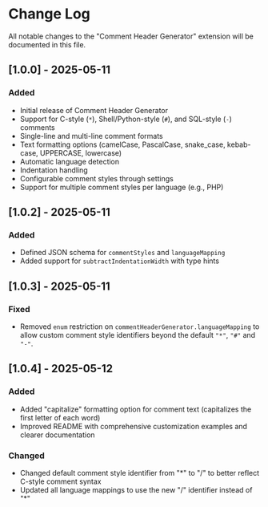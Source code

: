 # Change Log

All notable changes to the "Comment Header Generator" extension will be documented in this file.

## [1.0.0] - 2025-05-11

### Added

- Initial release of Comment Header Generator
- Support for C-style (`*`), Shell/Python-style (`#`), and SQL-style (`-`) comments
- Single-line and multi-line comment formats
- Text formatting options (camelCase, PascalCase, snake_case, kebab-case, UPPERCASE, lowercase)
- Automatic language detection
- Indentation handling
- Configurable comment styles through settings
- Support for multiple comment styles per language (e.g., PHP)

## [1.0.2] - 2025-05-11

### Added

- Defined JSON schema for `commentStyles` and `languageMapping`
- Added support for `subtractIndentationWidth` with type hints

## [1.0.3] - 2025-05-11

### Fixed

- Removed `enum` restriction on `commentHeaderGenerator.languageMapping` to allow custom comment style identifiers beyond the default `"*"`, `"#"` and `"-"`.

## [1.0.4] - 2025-05-12

### Added

- Added "capitalize" formatting option for comment text (capitalizes the first letter of each word)
- Improved README with comprehensive customization examples and clearer documentation

### Changed

- Changed default comment style identifier from "\*" to "/" to better reflect C-style comment syntax
- Updated all language mappings to use the new "/" identifier instead of "\*"